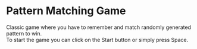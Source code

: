 # Pattern Matching Game

Classic game where you have to remember and match randomly generated pattern to win.  
To start the game you can click on the Start button or simply press Space.
